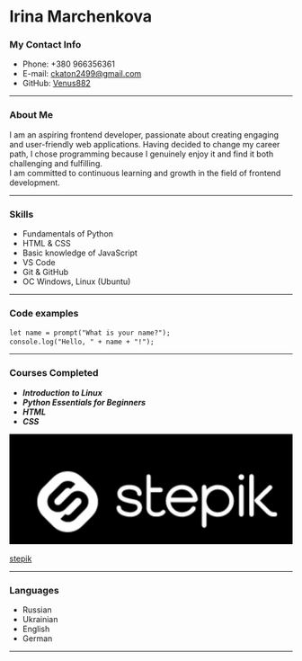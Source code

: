 # Irina Marchenkova  

### My Contact Info  
+ Phone: +380 966356361  
+ E-mail: [ckaton2499@gmail.com](mailto:ckaton2499@gmail.com)
+ GitHub: [Venus882](https://github.com/Venus882)


---

### About Me

I am an aspiring frontend developer, passionate about creating engaging and user-friendly web applications. Having decided to change my career path, I chose programming because I genuinely enjoy it and find it both challenging and fulfilling.           
I am committed to continuous learning and growth in the field of frontend development.  

---


### Skills

+ Fundamentals of Python  
+ HTML & CSS  
+ Basic knowledge of JavaScript  
+ VS Code  
+ Git & GitHub  
+ ОС Windows, Linux (Ubuntu) 

---


### Code examples 
```
let name = prompt("What is your name?");
console.log("Hello, " + name + "!");
```

---


### Courses Completed 

+ ***Introduction to Linux***
+ ***Python Essentials for Beginners***
+ ***HTML***
+ ***CSS***  

![logo](img/stepik.jpg)  

[stepik](https://stepik.org) 


---


### Languages

+ Russian  
+ Ukrainian 
+ English 
+ German 


---